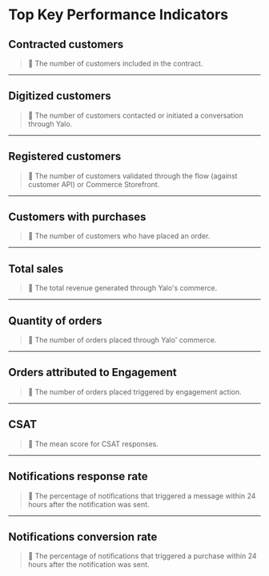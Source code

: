 # **Top Key Performance Indicators**

## **Contracted customers**

> 📘 The number of customers included in the contract.

***

## **Digitized customers**

> 📘 The number of customers contacted or initiated a conversation through Yalo.

***

## **Registered customers**

> 📘 The number of customers validated through the flow (against customer API) or Commerce Storefront.

***

## **Customers with purchases**

> 📘 The number of customers who have placed an order.

***

## **Total sales**

> 📘 The total revenue generated through Yalo's commerce.

***

## **Quantity of orders**

> 📘 The number of orders placed through Yalo' commerce.

***

## **Orders attributed to Engagement**

> 📘 The number of orders placed triggered by engagement action.

***

## **CSAT**

> 📘 The mean score for CSAT responses.

***

## **Notifications response rate**

> 📘 The percentage of notifications that triggered a message within 24 hours after the notification was sent.

***

## **Notifications conversion rate**

> 📘 The percentage of notifications that triggered a purchase within 24 hours after the notification was sent.
